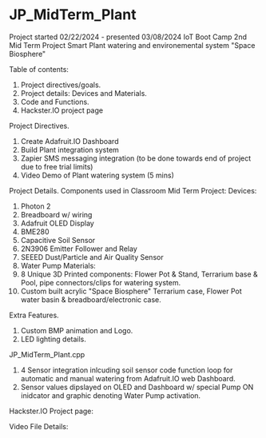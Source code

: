 # JP_MidTerm_Plant
Project started 02/22/2024 - presented 03/08/2024
IoT Boot Camp 2nd Mid Term Project Smart Plant watering and environemental system "Space Biosphere"

Table of contents:
1. Project directives/goals.
2. Project details: Devices and Materials.
3. Code and Functions.
4. Hackster.IO project page

Project Directives.
1. Create Adafruit.IO Dashboard
2. Build Plant integration system
3. Zapier SMS messaging integration (to be done towards end of project due to free trial limits)
4. Video Demo of Plant watering system (5 mins)

Project Details.
Components used in Classroom Mid Term Project:
Devices:
1. Photon 2
2. Breadboard w/ wiring
3. Adafruit OLED Display
4. BME280
5. Capacitive Soil Sensor
6. 2N3906 Emitter Follower and Relay
7. SEEED Dust/Particle and Air Quality Sensor
8. Water Pump
Materials:
1. 8 Unique 3D Printed components: Flower Pot & Stand, Terrarium base & Pool, pipe connectors/clips for watering system.
2. Custom built acrylic "Space Biosphere" Terrarium case, Flower Pot water basin & breadboard/electronic case.

Extra Features.
1. Custom BMP animation and Logo.
2. LED lighting details.

JP_MidTerm_Plant.cpp
1. 4 Sensor integration inlcuding soil sensor code function loop for automatic and manual watering from Adafruit.IO web Dashboard.
2. Sensor values dipslayed on OLED and Dashboard w/ special Pump ON inidcator and graphic denoting Water Pump activation.

Hackster.IO Project page: 

Video File Details:


